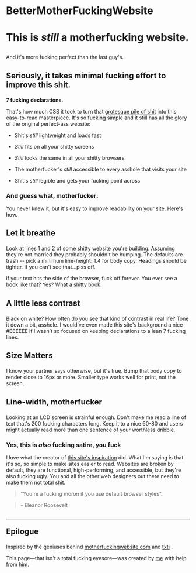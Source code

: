 # BetterMotherFuckingWebsite
<!DOCTYPE html>
<html>
<head> 
 <meta charset="utf-8">
 <link rel="stylesheet" type="text/css" href="bettermotherfuckingwebsite.css">
 <title>bettermotherfuckingwebsite.css</title>
</head>
 <body>
 	<h1><p><strong>This is <em>still</em> a motherfucking website.</strong></p></h1>
 	<p>And it's more fucking perfect than the last guy's.</p>
 	<h2><p><strong>Seriously, it takes minimal fucking effort to improve this shit.</strong></p></h2>
 	<p><strong>7 fucking declarations.</strong></p>
 	<p>That's how much CSS it took to turn that <a href="http://motherfuckingwebsite.com/">grotesque pile of shit</a>
 into this easy-to-read masterpiece. It's so fucking simple and it still has all the glory of the original perfect-ass website: </p>
 		<p><ul>
 	<li><p>Shit's <em>still</em> lightweight and loads fast</p></li>
 	<li><p><em>Still</em> fits on all your shitty screens</p></li>
 	<li><p><em>Still</em> looks the same in all your shitty browsers</p></li>
 	<li><p>The motherfucker's <em>still</em> accessible to every asshole that visits your site</p></li>
 	<li><p>Shit's <em>still</em> legible and gets your fucking point across</p></li></ul></p>
 	<p><strong><h3>And guess what, motherfucker:</strong></h3></p>
 	<p>You never knew it, but it's easy to improve readability on your site. Here's how.</p> 
 	<h2><p><strong>Let it breathe</strong></p></h2>
 	 <p>Look at lines 1 and 2 of some shitty website you're building. Assuming they're not married they probably shouldn't be humping. The defaults are trash -- pick a minimum line-height: 1.4 for body copy. Headings should be tighter. If you can't see that...piss off.</p> 
 	 <p> if your text hits the side of the browser, fuck off forever. You ever see a book like that? Yes? What a shitty book.</p>
 	 <h2> <p><strong>A little less contrast</strong></p></h2>
 	  <p>Black on white? How often do you see that kind of contrast in real life? Tone it down a bit, asshole. I would've even made this site's background a nice #EEEEEE if I wasn't so focused on keeping declarations to a lean 7 fucking lines.</p> 
 	 <h2> <p><strong>Size Matters</strong></p></h2>
 	   <p>I know your partner says otherwise, but it's true. Bump that body copy to render close to 16px or more. Smaller type works well for print, not the screen.</p> 
 	   <h2><p><strong> Line-width, motherfucker</strong </p> </h2> 
 	   	<p>Looking at an LCD screen is strainful enough. Don't make me read a line of text that's 200 fucking characters long. Keep it to a nice 60-80 and users might actually read more than one sentence of your worthless dribble. </p> 
 	   	<h3><p><strong>Yes, this is <em>also</em> fucking satire, you fuck </strong> </p></h3>
 	   	 <p>I love what the creator of <a href="http://motherfuckingwebsite.com/">this site's inspiration</a>  did. What I'm saying is that it's so, so simple to make sites easier to read. Websites are broken by default, they are functional, high-performing, and accessible, but they're also fucking ugly. You and all the other web designers out there need to make them not total shit.</p> 
 	   <p><blockquote>"You're a fucking moron if you use default browser styles".</blockquote> </p>
 	   <p><blockquote>- Eleanor Roosevelt</blockquote></p>
 	    <h2><p><hr/> <strong>Epilogue</strong></p></h2>
 	     <p>Inspired by the geniuses behind <a href="http://motherfuckingwebsite.com/">motherfuckingwebsite.com</a> and <a href="http://txti.es/">txti</a> .</p>
 	      <p>This page—that isn't a total fucking eyesore—was created by <a href="https://twitter.com/drew_mc">me</a> with help from <a href="https://twitter.com/gabehammersmith">him</a>. </p> 
 </body> 
 </html>

